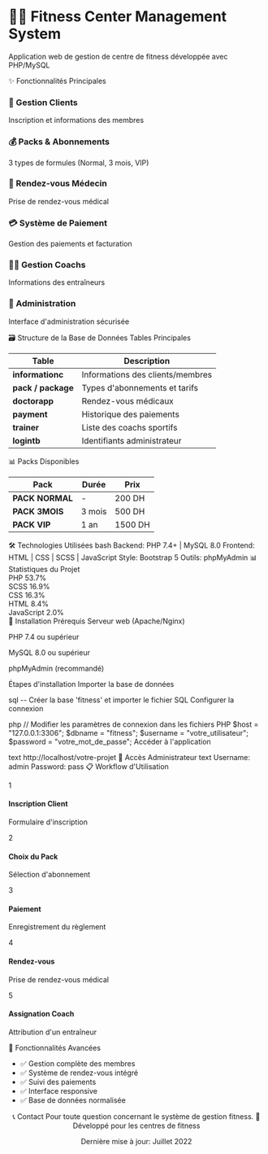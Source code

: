 <h1>🏋️‍♂️ Fitness Center Management System</h1>


Application web de gestion de centre de fitness développée avec PHP/MySQL

</div>
✨ Fonctionnalités Principales
<div class="features-grid"> <div class="feature-card"> <h3>👥 Gestion Clients</h3> <p>Inscription et informations des membres</p> </div> <div class="feature-card"> <h3>💰 Packs & Abonnements</h3> <p>3 types de formules (Normal, 3 mois, VIP)</p> </div> <div class="feature-card"> <h3>🏥 Rendez-vous Médecin</h3> <p>Prise de rendez-vous médical</p> </div> <div class="feature-card"> <h3>💳 Système de Paiement</h3> <p>Gestion des paiements et facturation</p> </div> <div class="feature-card"> <h3>🏋️‍♂️ Gestion Coachs</h3> <p>Informations des entraîneurs</p> </div> <div class="feature-card"> <h3>🔐 Administration</h3> <p>Interface d'administration sécurisée</p> </div> </div>
🗃️ Structure de la Base de Données
Tables Principales
<table class="data-table"> <thead> <tr> <th>Table</th> <th>Description</th> </tr> </thead> <tbody> <tr> <td><strong>informationc</strong></td> <td>Informations des clients/membres</td> </tr> <tr> <td><strong>pack / package</strong></td> <td>Types d'abonnements et tarifs</td> </tr> <tr> <td><strong>doctorapp</strong></td> <td>Rendez-vous médicaux</td> </tr> <tr> <td><strong>payment</strong></td> <td>Historique des paiements</td> </tr> <tr> <td><strong>trainer</strong></td> <td>Liste des coachs sportifs</td> </tr> <tr> <td><strong>logintb</strong></td> <td>Identifiants administrateur</td> </tr> </tbody> </table>
📊 Packs Disponibles
<table class="pricing-table"> <thead> <tr> <th>Pack</th> <th>Durée</th> <th>Prix</th> </tr> </thead> <tbody> <tr> <td><strong>PACK NORMAL</strong></td> <td>-</td> <td>200 DH</td> </tr> <tr> <td><strong>PACK 3MOIS</strong></td> <td>3 mois</td> <td>500 DH</td> </tr> <tr> <td><strong>PACK VIP</strong></td> <td>1 an</td> <td>1500 DH</td> </tr> </tbody> </table>
🛠️ Technologies Utilisées
bash
Backend:    PHP 7.4+ | MySQL 8.0
Frontend:   HTML | CSS | SCSS | JavaScript
Style:      Bootstrap 5
Outils:     phpMyAdmin
📊 Statistiques du Projet
<div class="stats-container"> <div class="stat-item"> <span class="stat-badge php">PHP 53.7%</span> </div> <div class="stat-item"> <span class="stat-badge scss">SCSS 16.9%</span> </div> <div class="stat-item"> <span class="stat-badge css">CSS 16.3%</span> </div> <div class="stat-item"> <span class="stat-badge html">HTML 8.4%</span> </div> <div class="stat-item"> <span class="stat-badge js">JavaScript 2.0%</span> </div> </div>
🚀 Installation
Prérequis
Serveur web (Apache/Nginx)

PHP 7.4 ou supérieur

MySQL 8.0 ou supérieur

phpMyAdmin (recommandé)

Étapes d'installation
Importer la base de données

sql
-- Créer la base 'fitness' et importer le fichier SQL
Configurer la connexion

php
// Modifier les paramètres de connexion dans les fichiers PHP
$host = "127.0.0.1:3306";
$dbname = "fitness";
$username = "votre_utilisateur";
$password = "votre_mot_de_passe";
Accéder à l'application

text
http://localhost/votre-projet
🔐 Accès Administrateur
text
Username: admin
Password: pass
📋 Workflow d'Utilisation
<div class="workflow"> <div class="step"> <span class="step-number">1</span> <h4>Inscription Client</h4> <p>Formulaire d'inscription</p> </div> <div class="step"> <span class="step-number">2</span> <h4>Choix du Pack</h4> <p>Sélection d'abonnement</p> </div> <div class="step"> <span class="step-number">3</span> <h4>Paiement</h4> <p>Enregistrement du règlement</p> </div> <div class="step"> <span class="step-number">4</span> <h4>Rendez-vous</h4> <p>Prise de rendez-vous médical</p> </div> <div class="step"> <span class="step-number">5</span> <h4>Assignation Coach</h4> <p>Attribution d'un entraîneur</p> </div> </div>
🎯 Fonctionnalités Avancées
<ul class="features-list"> <li>✅ Gestion complète des membres</li> <li>✅ Système de rendez-vous intégré</li> <li>✅ Suivi des paiements</li> <li>✅ Interface responsive</li> <li>✅ Base de données normalisée</li> </ul>


<div align="center">
  📞 Contact
Pour toute question concernant le système de gestion fitness.
💪 Développé pour les centres de fitness

Dernière mise à jour: Juillet 2022

